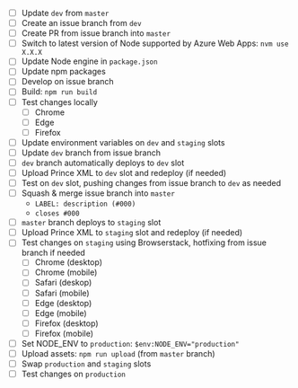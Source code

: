 - [ ] Update `dev` from `master`
- [ ] Create an issue branch from `dev`
- [ ] Create PR from issue branch into `master`
- [ ] Switch to latest version of Node supported by Azure Web Apps: `nvm use X.X.X`
- [ ] Update Node engine in `package.json`
- [ ] Update npm packages
- [ ] Develop on issue branch
- [ ] Build: `npm run build`
- [ ] Test changes locally
  - [ ] Chrome
  - [ ] Edge
  - [ ] Firefox
- [ ] Update environment variables on `dev` and `staging` slots
- [ ] Update `dev` branch from issue branch
- [ ] `dev` branch automatically deploys to `dev` slot
- [ ] Upload Prince XML to `dev` slot and redeploy (if needed)
- [ ] Test on `dev` slot, pushing changes from issue branch to `dev` as needed
- [ ] Squash & merge issue branch into `master`
    - `LABEL: description (#000)`
    - `closes #000`
- [ ] `master` branch deploys to `staging` slot
- [ ] Upload Prince XML to `staging` slot and redeploy (if needed)
- [ ] Test changes on `staging` using Browserstack, hotfixing from issue branch if needed
  - [ ] Chrome (desktop)
  - [ ] Chrome (mobile)
  - [ ] Safari (deskop)
  - [ ] Safari (mobile)
  - [ ] Edge (desktop)
  - [ ] Edge (mobile)
  - [ ] Firefox (desktop)
  - [ ] Firefox (mobile)
- [ ] Set NODE_ENV to `production`: `$env:NODE_ENV="production"`
- [ ] Upload assets: `npm run upload` (from `master` branch)
- [ ] Swap `production` and `staging` slots
- [ ] Test changes on `production`
